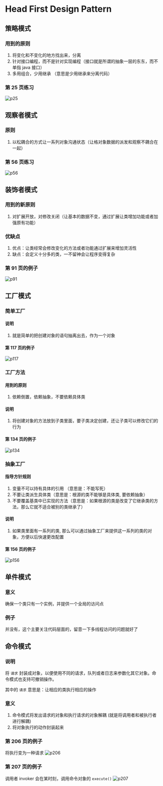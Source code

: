 # Head First Design Pattern

## 策略模式
### 用到的原则
1. 将变化和不变化的地方找出来，分离
2. 针对接口编程，而不是针对实现编程（接口就是所谓的抽象一层的东东，而不单指 java 接口）
3. 多用组合，少用继承 （意思是少用继承来分离代码）

### 第 25 页练习
![p25](./head-first-pratice-p25.png)


## 观察者模式
### 原则
1. 以松耦合的方式让一系列对象沟通状态（让格对象数据的派发和观察不耦合在一起）

### 第 56 页练习
![p56](./head-first-pratice-p56.png)


## 装饰者模式
### 用到的新原则
1. 对扩展开放，对修改关闭（让基本的数据不变，通过扩展让类增加功能或者加强原有功能）

### 优缺点
1. 优点：让类经常会修改变化的方法或者功能通过扩展来增加灵活性
2. 缺点：会定义十分多的类，一不留神会让程序变得复杂

### 第 91 页的例子
![p91](./head-first-pratice-p91.png)


## 工厂模式
### 简单工厂
#### 说明
1. 就是简单的把创建对象的语句抽离出去，作为一个对象

#### 第 117 页的例子
![p117](./head-first-pratice-p117.png)

### 工厂方法
#### 用到的原则
1. 依赖倒置，依赖抽象，不要依赖具体类

#### 说明
1. 将创建对象的方法放到子类里面，要子类决定创建，还让子类可以修改它们的行为

#### 第 134 页的例子
![p134](./head-first-pratice-p134.png)

### 抽象工厂
#### 指导方针规则
1. 变量不可以持有具体的引用 （意思是：不能写死）
2. 不要让类派生具体类（意思是：根源的类不能够是具体类, 要依赖抽象）
3. 不要覆盖基类中已实现的方法（意思是：如果根源的类是改变了它继承类的方法，那么它就不适合被别的类继承了）

#### 说明
1. 如果类里面有一系列的类, 那么可以通过抽象工厂来提供这一系列的类的对象，方便以后快速更改配置

#### 第 156 页的例子
![p156](./head-first-pratice-p156.png)


## 单件模式
### 意义
确保一个类只有一个实例，并提供一个全局的访问点

### 例子
并没有，这个主要关注代码层面的，留意一下多线程访问的问题就好了


## 命令模式

### 说明
将 `请求` 封装成对象，以便使用不同的请求，队列或者日志来参数化其它对象。命令模式也支持可撤销操作。

其中的 `请求` 意思是：让相应的类执行相应的操作

### 意义
1. 命令模式将发出请求的对象和执行请求的对象解耦 (就是将调用者和被执行者进行解耦)
2. 将对象执行的动作封装起来

### 第 206 页的例子
将执行变为一种请求
![p206](./head-first-pratice-p206.png)

### 第 207 页的例子
调用者 invoker 会在某时刻，调用命令对象的 `execute()`
![p207](./head-first-pratice-p207.png)
